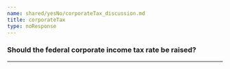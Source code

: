 ```yaml
---
name: shared/yesNo/corporateTax_discussion.md
title: corporateTax
type: noResponse
---
```


### Should the federal corporate income tax rate be raised?

---

